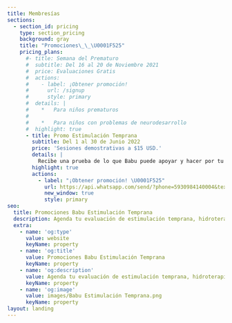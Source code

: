 ```yaml
---
title: Membresías
sections:
  - section_id: pricing
    type: section_pricing
    background: gray
    title: "Promociones\_\_\U0001F525"
    pricing_plans:
      #- title: Semana del Prematuro
      #  subtitle: Del 16 al 20 de Noviembre 2021
      #  price: Evaluaciones Gratis
      #  actions:
      #    - label: ¡Obtener promoción!
      #      url: /signup
      #      style: primary
      #  details: |
      #    *   Para niños prematuros
      #
      #    *   Para niños con problemas de neurodesarrollo
      #  highlight: true
      - title: Promo Estimulación Temprana
        subtitle: Del 1 al 30 de Junio 2022
        price: 'Sesiones demostrativas a $15 USD.'
        details: |
          Recibe una prueba de lo que Babu puede apoyar y hacer por tu bebé. Normalmente cuestan $25, así que ¡aprovecha ya!
        highlight: true
        actions:
          - label: "¡Obtener promoción! \U0001F525"
            url: https://api.whatsapp.com/send/?phone=5930984140004&text=%C2%A1Hola+Babu!,+%20deseo+obtener+la+promoción+vigente&app_absent=0
            new_window: true
            style: primary
seo:
  title: Promociones Babu Estimulación Temprana
  description: Agenda tu evaluación de estimulación temprana, hidroterapia, baby gym, terapia del lenguaje, terapia asistida con mascotas y terapia intantil integral a domicilio.
  extra:
    - name: 'og:type'
      value: website
      keyName: property
    - name: 'og:title'
      value: Promociones Babu Estimulación Temprana
      keyName: property
    - name: 'og:description'
      value: Agenda tu evaluación de estimulación temprana, hidroterapia, baby gym, terapia del lenguaje, terapia asistida con mascotas y terapia intantil integral a domicilio.
      keyName: property
    - name: 'og:image'
      value: images/Babu Estimulación Temprana.png
      keyName: property
layout: landing
---
```

